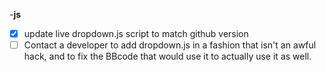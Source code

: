 -**js**
  - [x] update live dropdown.js script to match github version
  - [ ] Contact a developer to add dropdown.js in a fashion that isn't an awful hack, and to fix the BBcode that would use it to actually use it as well.
